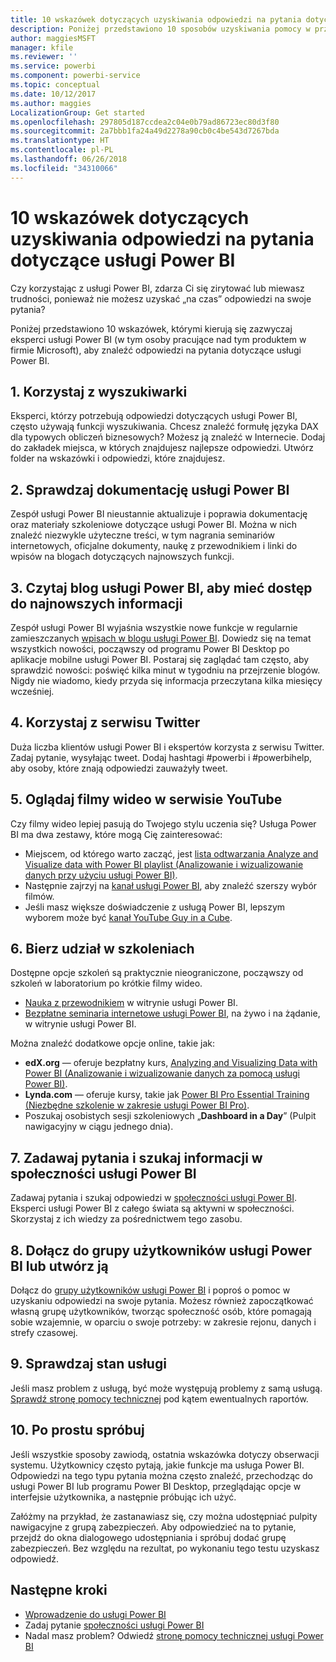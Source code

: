 ```yaml
---
title: 10 wskazówek dotyczących uzyskiwania odpowiedzi na pytania dotyczące usługi Power BI
description: Poniżej przedstawiono 10 sposobów uzyskiwania pomocy w przypadku pytań dotyczących sposobu działania usługi Power BI
author: maggiesMSFT
manager: kfile
ms.reviewer: ''
ms.service: powerbi
ms.component: powerbi-service
ms.topic: conceptual
ms.date: 10/12/2017
ms.author: maggies
LocalizationGroup: Get started
ms.openlocfilehash: 297805d187ccdea2c04e0b79ad86723ec80d3f80
ms.sourcegitcommit: 2a7bbb1fa24a49d2278a90cb0c4be543d7267bda
ms.translationtype: HT
ms.contentlocale: pl-PL
ms.lasthandoff: 06/26/2018
ms.locfileid: "34310066"
---
```

# <a name="10-tips-for-getting-help-with-your-power-bi-questions"></a>10 wskazówek dotyczących uzyskiwania odpowiedzi na pytania dotyczące usługi Power BI
Czy korzystając z usługi Power BI, zdarza Ci się zirytować lub miewasz trudności, ponieważ nie możesz uzyskać „na czas” odpowiedzi na swoje pytania? 

Poniżej przedstawiono 10 wskazówek, którymi kierują się zazwyczaj eksperci usługi Power BI (w tym osoby pracujące nad tym produktem w firmie Microsoft), aby znaleźć odpowiedzi na pytania dotyczące usługi Power BI.

## <a name="1-use-a-search-engine"></a>1. Korzystaj z wyszukiwarki
Eksperci, którzy potrzebują odpowiedzi dotyczących usługi Power BI, często używają funkcji wyszukiwania. Chcesz znaleźć formułę języka DAX dla typowych obliczeń biznesowych? Możesz ją znaleźć w Internecie. Dodaj do zakładek miejsca, w których znajdujesz najlepsze odpowiedzi. Utwórz folder na wskazówki i odpowiedzi, które znajdujesz.


## <a name="2-check-the-power-bi-documentation"></a>2. Sprawdzaj dokumentację usługi Power BI
Zespół usługi Power BI nieustannie aktualizuje i poprawia dokumentację oraz materiały szkoleniowe dotyczące usługi Power BI. Można w nich znaleźć niezwykle użyteczne treści, w tym nagrania seminariów internetowych, oficjalne dokumenty, naukę z przewodnikiem i linki do wpisów na blogach dotyczących najnowszych funkcji.

## <a name="3-read-the-power-bi-blog-for-the-latest-news"></a>3. Czytaj blog usługi Power BI, aby mieć dostęp do najnowszych informacji
Zespół usługi Power BI wyjaśnia wszystkie nowe funkcje w regularnie zamieszczanych [wpisach w blogu usługi Power BI](https://powerbi.microsoft.com/blog/). Dowiedz się na temat wszystkich nowości, począwszy od programu Power BI Desktop po aplikacje mobilne usługi Power BI. Postaraj się zaglądać tam często, aby sprawdzić nowości: poświęć kilka minut w tygodniu na przejrzenie blogów. Nigdy nie wiadomo, kiedy przyda się informacja przeczytana kilka miesięcy wcześniej.

## <a name="4-try-twitter"></a>4. Korzystaj z serwisu Twitter
Duża liczba klientów usługi Power BI i ekspertów korzysta z serwisu Twitter. Zadaj pytanie, wysyłając tweet. Dodaj hashtagi #powerbi i #powerbihelp, aby osoby, które znają odpowiedzi zauważyły tweet.

## <a name="5-watch-videos-on-youtube"></a>5. Oglądaj filmy wideo w serwisie YouTube
Czy filmy wideo lepiej pasują do Twojego stylu uczenia się? Usługa Power BI ma dwa zestawy, które mogą Cię zainteresować:

* Miejscem, od którego warto zacząć, jest [lista odtwarzania Analyze and Visualize data with Power BI playlist (Analizowanie i wizualizowanie danych przy użyciu usługi Power BI)](https://www.youtube.com/playlist?list=PL1N57mwBHtN0JFoKSR0n-tBkUJHeMP2cP).
* Następnie zajrzyj na [kanał usługi Power BI](https://www.youtube.com/user/mspowerbi/videos), aby znaleźć szerszy wybór filmów.
* Jeśli masz większe doświadczenie z usługą Power BI, lepszym wyborem może być [kanał YouTube Guy in a Cube](https://www.youtube.com/channel/UCFp1vaKzpfvoGai0vE5VJ0w).

## <a name="6-attend-training"></a>6. Bierz udział w szkoleniach
Dostępne opcje szkoleń są praktycznie nieograniczone, począwszy od szkoleń w laboratorium po krótkie filmy wideo.

* [Nauka z przewodnikiem](guided-learning/gettingstarted.yml?tutorial-step=1) w witrynie usługi Power BI.
* [Bezpłatne seminaria internetowe usługi Power BI](webinars.md), na żywo i na żądanie, w witrynie usługi Power BI.

Można znaleźć dodatkowe opcje online, takie jak:

* **edX.org** — oferuje bezpłatny kurs, [Analyzing and Visualizing Data with Power BI (Analizowanie i wizualizowanie danych za pomocą usługi Power BI)](https://www.edx.org/course/analyzing-visualizing-data-power-bi-microsoft-dat207x-4).
* **Lynda.com** — oferuje kursy, takie jak [Power BI Pro Essential Training (Niezbędne szkolenie w zakresie usługi Power BI Pro)](https://www.lynda.com/Power-BI-tutorials/Power-BI-Pro-Essential-Training/485820-2.html).
* Poszukaj osobistych sesji szkoleniowych „**Dashboard in a Day**” (Pulpit nawigacyjny w ciągu jednego dnia).

## <a name="7-ask-or-search-in-the-power-bi-community"></a>7. Zadawaj pytania i szukaj informacji w społeczności usługi Power BI
Zadawaj pytania i szukaj odpowiedzi w [społeczności usługi Power BI](http://community.powerbi.com). Eksperci usługi Power BI z całego świata są aktywni w społeczności. Skorzystaj z ich wiedzy za pośrednictwem tego zasobu.

## <a name="8-join-or-create-a-power-bi-user-group"></a>8. Dołącz do grupy użytkowników usługi Power BI lub utwórz ją
Dołącz do [grupy użytkowników usługi Power BI](https://community.powerbi.com/t5/Power-BI-User-Groups/ct-p/Groups) i poproś o pomoc w uzyskaniu odpowiedzi na swoje pytania. Możesz również zapoczątkować własną grupę użytkowników, tworząc społeczność osób, które pomagają sobie wzajemnie, w oparciu o swoje potrzeby: w zakresie rejonu, danych i strefy czasowej.

## <a name="9-check-the-service-status"></a>9. Sprawdzaj stan usługi
Jeśli masz problem z usługą, być może występują problemy z samą usługą. [Sprawdź stronę pomocy technicznej](https://powerbi.microsoft.com/support/) pod kątem ewentualnych raportów.

## <a name="10-just-try-it"></a>10. Po prostu spróbuj
Jeśli wszystkie sposoby zawiodą, ostatnia wskazówka dotyczy obserwacji systemu. Użytkownicy często pytają, jakie funkcje ma usługa Power BI. Odpowiedzi na tego typu pytania można często znaleźć, przechodząc do usługi Power BI lub programu Power BI Desktop, przeglądając opcje w interfejsie użytkownika, a następnie próbując ich użyć.

Załóżmy na przykład, że zastanawiasz się, czy można udostępniać pulpity nawigacyjne z grupą zabezpieczeń. Aby odpowiedzieć na to pytanie, przejdź do okna dialogowego udostępniania i spróbuj dodać grupę zabezpieczeń. Bez względu na rezultat, po wykonaniu tego testu uzyskasz odpowiedź.

## <a name="next-steps"></a>Następne kroki
* [Wprowadzenie do usługi Power BI](service-get-started.md)
* Zadaj pytanie [społeczności usługi Power BI](http://community.powerbi.com/)
* Nadal masz problem? Odwiedź [stronę pomocy technicznej usługi Power BI](https://powerbi.microsoft.com/support/)
